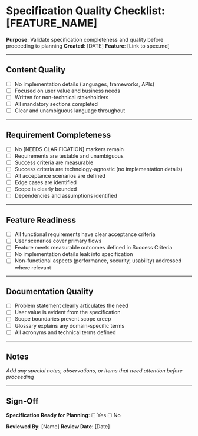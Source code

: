 # Specification Quality Checklist: [FEATURE_NAME]

**Purpose**: Validate specification completeness and quality before proceeding to planning
**Created**: [DATE]
**Feature**: [Link to spec.md]

---

## Content Quality

- [ ] No implementation details (languages, frameworks, APIs)
- [ ] Focused on user value and business needs
- [ ] Written for non-technical stakeholders
- [ ] All mandatory sections completed
- [ ] Clear and unambiguous language throughout

---

## Requirement Completeness

- [ ] No [NEEDS CLARIFICATION] markers remain
- [ ] Requirements are testable and unambiguous
- [ ] Success criteria are measurable
- [ ] Success criteria are technology-agnostic (no implementation details)
- [ ] All acceptance scenarios are defined
- [ ] Edge cases are identified
- [ ] Scope is clearly bounded
- [ ] Dependencies and assumptions identified

---

## Feature Readiness

- [ ] All functional requirements have clear acceptance criteria
- [ ] User scenarios cover primary flows
- [ ] Feature meets measurable outcomes defined in Success Criteria
- [ ] No implementation details leak into specification
- [ ] Non-functional aspects (performance, security, usability) addressed where relevant

---

## Documentation Quality

- [ ] Problem statement clearly articulates the need
- [ ] User value is evident from the specification
- [ ] Scope boundaries prevent scope creep
- [ ] Glossary explains any domain-specific terms
- [ ] All acronyms and technical terms defined

---

## Notes

_Add any special notes, observations, or items that need attention before proceeding_

---

## Sign-Off

**Specification Ready for Planning**: ☐ Yes ☐ No

**Reviewed By**: [Name]
**Review Date**: [Date]

